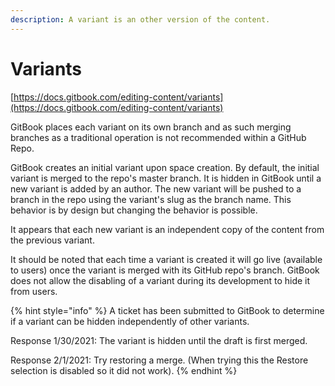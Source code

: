 ```yaml
---
description: A variant is an other version of the content.
---
```


# Variants

[https://docs.gitbook.com/editing-content/variants](https://docs.gitbook.com/editing-content/variants)

GitBook places each variant on its own branch and as such merging branches as a traditional operation is not recommended within a GitHub Repo.

GitBook creates an initial variant upon space creation. By default, the initial variant is merged to the repo's master branch. It is hidden in GitBook until a new variant is added by an author. The new variant will be pushed to a branch in the repo using the variant's slug as the branch name. This behavior is by design but changing the behavior is possible.

It appears that each new variant is an independent copy of the content from the previous variant.

It should be noted that each time a variant is created it will go live \(available to users\) once the variant is merged with its GitHub repo's branch. GitBook does not allow the disabling of a variant during its development to hide it from users.

{% hint style="info" %}
A ticket has been submitted to GitBook to determine if a variant can be hidden independently of other variants.

Response 1/30/2021: The variant is hidden until the draft is first merged.  
  
Response 2/1/2021: Try restoring a merge. \(When trying this the Restore selection is disabled so it did not work\).
{% endhint %}



